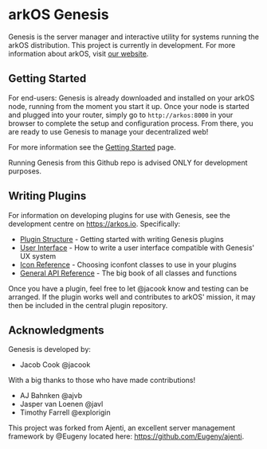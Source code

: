 # arkOS Genesis

Genesis is the server manager and interactive utility for systems running the arkOS distribution. This project is currently in development. For more information about arkOS, visit [our website](https://arkos.io).


## Getting Started
For end-users: Genesis is already downloaded and installed on your arkOS node, running from the moment you start it up. Once your node is started and plugged into your router, simply go to `http://arkos:8000` in your browser to complete the setup and configuration process. From there, you are ready to use Genesis to manage your decentralized web!

For more information see the [Getting Started](http://arkos.io/doc/getting-started/) page.

Running Genesis from this Github repo is advised ONLY for development purposes.


## Writing Plugins
For information on developing plugins for use with Genesis, see the development centre on https://arkos.io. Specifically:

* [Plugin Structure](http://arkos.io/dev/genesis/plugstruct) - Getting started with writing Genesis plugins
* [User Interface](http://arkos.io/dev/genesis/ux) - How to write a user interface compatible with Genesis' UX system
* [Icon Reference](http://arkos.io/dev/genesis/iconref) - Choosing iconfont classes to use in your plugins
* [General API Reference](http://arkos.io/dev/genesis/api) - The big book of all classes and functions

Once you have a plugin, feel free to let @jacook know and testing can be arranged. If the plugin works well and contributes to arkOS' mission, it may then be included in the central plugin repository.


## Acknowledgments
Genesis is developed by:
* Jacob Cook @jacook

With a big thanks to those who have made contributions!
* AJ Bahnken @ajvb
* Jasper van Loenen @javl
* Timothy Farrell @explorigin

This project was forked from Ajenti, an excellent server management framework by @Eugeny located here: https://github.com/Eugeny/ajenti.

